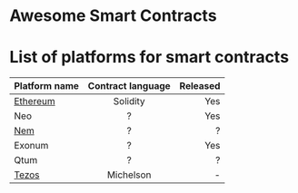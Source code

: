 # Awesome Smart Contracts

# List of platforms for smart contracts


| Platform name                          | Contract language    | Released |
|----------------------------------------|:--------------------:|---------:|
| [Ethereum](https://www.ethereum.org/)  |  Solidity            | Yes      |
| Neo                                    |  ?                   | Yes      |
| [Nem](https://nem.io/)                 |  ?                   | ?        |
| Exonum                                 |  ?                   | Yes      |
| Qtum                                   |  ?                   | ?        |
| [Tezos](https://www.tezos.com)         |  Michelson           | -        |





